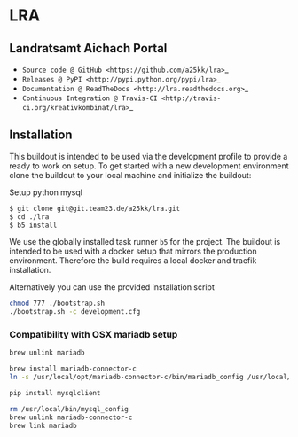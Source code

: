 # LRA
   
   ## Landratsamt Aichach Portal
   
   * `Source code @ GitHub <https://github.com/a25kk/lra>`_
   * `Releases @ PyPI <http://pypi.python.org/pypi/lra>`_
   * `Documentation @ ReadTheDocs <http://lra.readthedocs.org>`_
   * `Continuous Integration @ Travis-CI <http://travis-ci.org/kreativkombinat/lra>`_
   
   
   ## Installation
   
   This buildout is intended to be used via the development profile to provide
   a ready to work on setup. To get started with a new development environment
   clone the buildout to your local machine and initialize the buildout:
   

Setup python mysql

   
   ``` bash
   $ git clone git@git.team23.de/a25kk/lra.git
   $ cd ./lra
   $ b5 install
   ```
   
   We use the globally installed task runner `b5` for the project. The buildout is intended to be used with a docker setup that mirrors the production environment. Therefore the build requires a local docker and traefik installation.
   
   Alternatively you can use the provided installation script
   
   ```bash
   chmod 777 ./bootstrap.sh
   ./bootstrap.sh -c development.cfg
   ```

### Compatibility with OSX mariadb setup

```bash
brew unlink mariadb

brew install mariadb-connector-c
ln -s /usr/local/opt/mariadb-connector-c/bin/mariadb_config /usr/local/bin/mysql_config

pip install mysqlclient

rm /usr/local/bin/mysql_config
brew unlink mariadb-connector-c
brew link mariadb
```